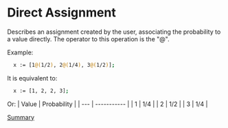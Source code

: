 # Direct Assignment

Describes an assignment created by the user, associating
the probability to a value directly. The operator to
this operation is the "@".

Example:
```sh
  x := [1@(1/2), 2@(1/4), 3@(1/2)];
```

It is equivalent to:
```sh
  x := [1, 2, 2, 3];
```
Or:
| Value | Probability |
| --- | ----------- |
| 1 | 1/4 |
| 2 | 1/2 |
| 3 | 1/4 |

[Summary](https://github.com/gleisonsdm/Kuifje-Documentation)
